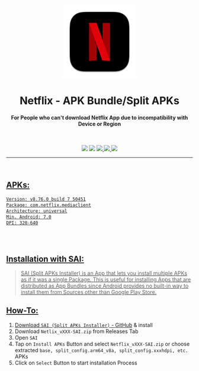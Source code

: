 <p align="center"><img src="https://github.com/K3V1991/Netflix-SAI/blob/main/Netflix.png" width="200"></a>
<h1 align="center"><b>Netflix - APK Bundle/Split APKs</b></h1>
<h4 align="center">For People who can't download Netflix App due to incompatibility with Device or Region</h4>
<br />

<p align="center">
<img src="https://img.shields.io/github/v/release/K3V1991/Netflix-SAI?color=blueviolet&style=for-the-badge">
<img src="https://img.shields.io/github/downloads/K3V1991/Netflix-SAI/total?color=sucess&style=for-the-badge">
<a href="https://ko-fi.com/k3v1991" alt="Ko-fi"><img src="https://img.shields.io/badge/Ko--fi-F16061?style=for-the-badge&logo=ko-fi&logoColor=white">
<a href="https://www.paypal.com/cgi-bin/webscr?cmd=_s-xclick&hosted_button_id=HW8B98TVDLKWA" alt="PayPal"><img src="https://img.shields.io/badge/PayPal-00457C?style=for-the-badge&logo=paypal&logoColor=white">
<a href="https://github.com/K3V1991/Donate-Crypto/blob/main/README.md" alt="Crypto"><img src="https://img.shields.io/badge/Bitcoin-000?style=for-the-badge&logo=bitcoin&logoColor=white">
</p>
<hr />
<br />

## APKs:
```
Version: v8.76.0 build 7 50451
Package: com.netflix.mediaclient
Architecture: universal
Min. Android: 7.0
DPI: 320-640
```
<br />
<br />

## Installation with SAI:
> SAI (Split APKs Installer) is an App that lets you install multiple APKs as if it was a single Package.
This is useful for installing Apps that are distributed as App Bundles since Android provides no built-in way to install them from Sources other than Google Play Store.

## How-To:
1. Download ```SAI (Split APKs Installer)``` - [GitHub](https://github.com/Aefyr/SAI) & install
2. Download ```Netlix_vXXX-SAI.zip``` from Releases Tab
3. Open ```SAI```
4. Tap on ```Install APKs``` Button and select ```Netflix_vXXX-SAI.zip``` or choose extracted ```base, split_config.arm64_v8a, split_config.xxxhdpi, etc.``` APKs
5. Click on ```Select``` Button to start installation Process
